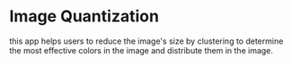 # Image Quantization
this app helps users to reduce the image's size by clustering to determine the most effective colors in the image and distribute them in the image.
